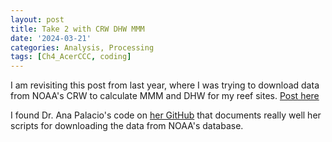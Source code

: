 ```yaml
---
layout: post
title: Take 2 with CRW DHW MMM
date: '2024-03-21'
categories: Analysis, Processing
tags: [Ch4_AcerCCC, coding]
---
```


I am revisiting this post from last year, where I was trying to download data from NOAA's CRW to calculate MMM and DHW for my reef sites. [Post 
here](https://github.com/ademerlis/ademerlis.github.io/blob/main/_posts/2023-12-04-DownloadingSSTCoralWatchData.md)

I found Dr. Ana Palacio's code on [her GitHub](https://github.com/anampc/DHW_Uva/tree/master) that documents really well her scripts for downloading the 
data from NOAA's database. 
